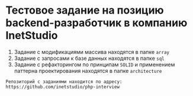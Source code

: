 # Тестовое задание на позицию backend-разработчик в компанию InetStudio

1. Задание с модификациями массива находятся в папке `array`
2. Задание с запросами к базе данных находятся в папке `sql`
3. Задание с рефакторингом по принципам `SOLID` и применением паттерна проектирования находятся в папке `architecture`

```
Репозиторий с заданиями находится по адресу: https://github.com/inetstudio/php-interview
```